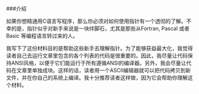 ###介绍

如果你想精通用C语言写程序，那么你必须对如何使用指针有一个透彻的了解。不幸的是，指针似乎对新手来说是一块绊脚石，尤其是那些从Fortran, Pascal 或者 Basic 等编程语言转过来的人。

我写下了这份材料目的是帮助这些新手去理解指针。为了能够获益最大化，我觉得读者自己去运行文章里包含的各个列表的代码是很重要的。因此，我尽量让代码保持ANSI风格，以便于它们能运行于所有遵循ANSI的编译器。另外，我会尽量让代码在文章里单独成块。这样的话，读者用一个ASCII编辑器就可以把代码拷贝到新文件，并在你自己的系统上编译。我十分推荐读者这样做，因为它会帮助你理解这个材料。

